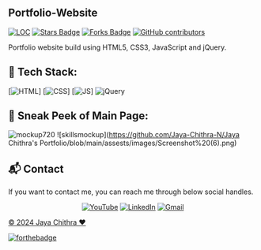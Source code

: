 ## Portfolio-Website

<a href="https://github.com/Jaya-Chithra-N/Jaya Chithra's Portfolio"><img src="https://sloc.xyz/github/AvinashAnand02/Avinash-Portfolio" alt="LOC"/></a>
<a href="https://github.com/Jaya-Chithra-N/Jaya-Chithra's Portfolio"><img src="https://img.shields.io/github/stars/Jaya-Chithra-N/Jaya Chithra's Portfolio" alt="Stars Badge"/></a>
<a href="https://github.com/Jaya-Chithra-N/Jaya Chithra's Portfolio/network/members"><img src="https://img.shields.io/github/forks/Jaya-Chithra-N/Jaya Chithra's Portfolio" alt="Forks Badge"/></a>
<a href="https://github.com/Jaya-Chithra-N/Jaya Chithra's Portfolio/graphs/contributors"><img alt="GitHub contributors" src="https://img.shields.io/github/contributors/Jaya-Chithra-N/Jaya Chithra's Portfolio?color=2b9348"></a>

Portfolio website build using HTML5, CSS3, JavaScript and jQuery.


## 📌 Tech Stack:
[![HTML](https://img.shields.io/badge/html5%20-%23E34F26.svg?&style=for-the-badge&logo=html5&logoColor=white)]
[![CSS](https://img.shields.io/badge/css3%20-%231572B6.svg?&style=for-the-badge&logo=css3&logoColor=white)]
[![JS](https://img.shields.io/badge/javascript%20-%23323330.svg?&style=for-the-badge&logo=javascript&logoColor=%23F7DF1E)]
<img alt="jQuery" src="https://img.shields.io/badge/jquery-%230769AD.svg?style=for-the-badge&logo=jquery&logoColor=white"/>

## 📌 Sneak Peek of Main Page:
![mockup720]([https://res.cloudinary.com/droljiumv/image/upload/v1716639621/Portfolio/Screenshot_1282_lvmtxh.png])
![skillsmockup](https://github.com/Jaya-Chithra-N/Jaya Chithra's Portfolio/blob/main/assests/images/Screenshot%20(6).png)


<h2>📬 Contact</h2>

If you want to contact me, you can reach me through below social handles.

<div align="center">

<a  href="https://www.youtube.com/channel/UCHp0vIa77CT-Vak6IOK3XTw" target="_blank"><img alt="YouTube" src="https://img.shields.io/badge/Youtube-%23FF0000.svg?style=for-the-badge&logo=YouTube&logoColor=white" /></a>
<a  href="https://www.linkedin.com/in/jaya-chithra-n-b3a514259/" target="_blank"><img alt="LinkedIn" src="https://img.shields.io/badge/linkedin%20-%230077B5.svg?&style=for-the-badge&logo=linkedin&logoColor=white" /></a>
<a href="jayachithratuty@gmail.com"><img  alt="Gmail" src="https://img.shields.io/badge/Gmail-D14836?style=for-the-badge&logo=gmail&logoColor=white" />

</div>

© 2024 Jaya Chithra ❤️


[![forthebadge](https://forthebadge.com/images/badges/built-with-love.svg)](https://forthebadge.com)
